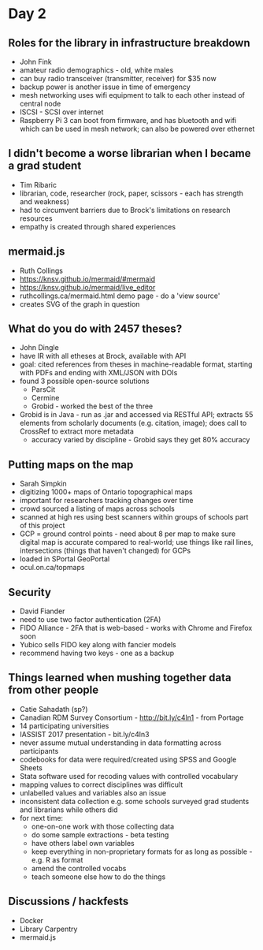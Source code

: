 # Day 2

## Roles for the library in infrastructure breakdown

- John Fink
- amateur radio demographics - old, white males
- can buy radio transceiver (transmitter, receiver) for $35 now 
- backup power is another issue in time of emergency
- mesh networking uses wifi equipment to talk to each other instead of central node
- ISCSI - SCSI over internet
- Raspberry Pi 3 can boot from firmware, and has bluetooth and wifi which can be used in mesh network; can also be powered over ethernet


## I didn't become a worse librarian when I became a grad student

- Tim Ribaric
- librarian, code, researcher (rock, paper, scissors - each has strength and weakness)
- had to circumvent barriers due to Brock's limitations on research resources 
- empathy is created through shared experiences


## mermaid.js

- Ruth Collings
- https://knsv.github.io/mermaid/#mermaid
- https://knsv.github.io/mermaid/live_editor
- ruthcollings.ca/mermaid.html demo page - do a 'view source'
- creates SVG of the graph in question


## What do you do with 2457 theses?

- John Dingle
- have IR with all etheses at Brock, available with API
- goal: cited references from theses in machine-readable format, starting with PDFs and ending with XML/JSON with DOIs
- found 3 possible open-source solutions
  - ParsCit
  - Cermine
  - Grobid - worked the best of the three
- Grobid is in Java - run as .jar and accessed via RESTful API; extracts 55 elements from scholarly documents (e.g. citation, image); does call to CrossRef to extract more metadata
  - accuracy varied by discipline - Grobid says they get 80% accuracy


## Putting maps on the map

- Sarah Simpkin         
- digitizing 1000+ maps of Ontario topographical maps
- important for researchers tracking changes over time
- crowd sourced a listing of maps across schools
- scanned at high res using best scanners within groups of schools part of this project
- GCP = ground control points - need about 8 per map to make sure digital map is accurate compared to real-world; use things like rail lines, intersections (things that haven't changed) for GCPs
- loaded in SPortal GeoPortal
- ocul.on.ca/topmaps


## Security

- David Fiander
- need to use two factor authentication (2FA)
- FIDO Alliance - 2FA that is web-based - works with Chrome and Firefox soon
- Yubico sells FIDO key along with fancier models
- recommend having two keys - one as a backup


## Things learned when mushing together data from other people

- Catie Sahadath (sp?)
- Canadian RDM Survey Consortium - http://bit.ly/c4ln1 - from Portage
- 14 participating universities
- IASSIST 2017 presentation - bit.ly/c4ln3
- never assume mutual understanding in data formatting across participants
- codebooks for data were required/created using SPSS and Google Sheets
- Stata software used for recoding values with controlled vocabulary
- mapping values to correct disciplines was difficult
- unlabelled values and variables also an issue
- inconsistent data collection e.g. some schools surveyed grad students and librarians while others did
- for next time:
  - one-on-one work with those collecting data
  - do some sample extractions - beta testing
  - have others label own variables
  - keep everything in non-proprietary formats for as long as possible - e.g. R as format
  - amend the controlled vocabs
  - teach someone else how to do the things


## Discussions / hackfests

- Docker
- Library Carpentry
- mermaid.js



